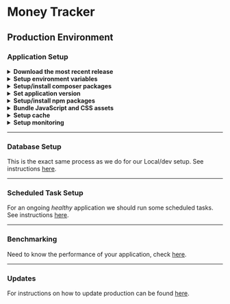 # Money Tracker
## Production Environment

### Application Setup

<details><summary><strong>Download the most recent release</strong></summary>
<p>

Define latest tag
```bash
RELEASE_NUMBER=x.y.z
```
Where `x.y.z` is the desired release number.

Download the most recent release
```bash
curl --location --output money-tracker-${RELEASE_NUMBER}.tar.gz https://github.com/jdenoc/money-tracker/archive/refs/tags/${RELEASE_NUMBER}.tar.gz
tar -xzf money-tracker-${RELEASE_NUMBER}.tar.gz
mv money-tracker-${RELEASE_NUMBER} /path/to/money-tracker
````

</p>
</details>

<details><summary><strong>Setup environment variables</strong></summary>
<p>

```bash
cp .env.example .env
sed "s/APP_ENV=.*/APP_ENV=production/" .env > .env.tmp; mv .env.tmp .env
sed "s/APP_DEBUG=.*/APP_DEBUG=false/" .env > .env.tmp; mv .env.tmp .env
sed "s/LOG_CHANNEL=.*/LOG_CHANNEL=single/" .env > .env.tmp; mv .env.tmp .env
sed "s/LOG_LEVEL=.*/LOG_LEVEL=warning/" .env > .env.tmp; mv .env.tmp .env
```

</p>
</details>

<details><summary><strong>Setup/install composer packages</strong></summary>
<p>

```bash
composer install --no-dev --classmap-authoritative
```

</p>
</details>

<details><summary><strong>Set application version</strong></summary>
<p>

```bash
php artisan app:version $RELEASE_NUMBER
```

</p>
</details>

<details><summary><strong>Setup/install npm packages</strong></summary>
<p>

```bash
npm clean-install
```

</p>
</details>

<details><summary><strong>Bundle JavaScript and CSS assets</strong></summary>
<p>

```bash
npm run build
```

</p>
</details>

<details><summary><strong>Setup cache</strong></summary>
<p>

It is recommended, _but not required_, that you use memcached for your caching needs.
If you do not wish to install or use memcached, then the _default_ caching system (file) will be your best bet.

**File caching:**  
No modifications required. This is set by default.

**Memcached caching:**
```bash
sed "s/CACHE_DRIVER=.*/CACHE_DRIVER=memcached/" .env > .env.tmp; mv .env.tmp .env

# Change below to whatever endpoint your memcached service is running from.
# You may also want to confirm that there is a MEMCACHED_HOST record in the .env file.
# The following command will not work without one.
sed "s/MEMCACHED_HOST=.*/MEMCACHED_HOST=127.0.0.1/" .env > .env.tmp; mv .env.tmp .env
```

**Activating cache:**
```bash
php artisan optimize
php artisan view:cache
php artisan event:cache
```

</p>
</details>

<details><summary><strong>Setup monitoring</strong></summary>
<p>

Setup schedule monitoring. Requires [tasks to be scheduled](#scheduled-task-setup).
```bash
php artisan schedule-monitor:sync
```
This will also start health-check monitoring.

</p>
</details>


---

### Database Setup
This is the exact same process as we do for our Local/dev setup. See instructions [here](SETUP-LOCAL.md#database-setup).

---

### Scheduled Task Setup
For an ongoing _healthy_ application we should run some scheduled tasks. See instructions [here](SETUP-TASKS.md).

---

### Benchmarking
Need to know the performance of your application, check [here](BENCHMARKING.md).

---

### Updates
For instructions on how to update production can be found [here](UPDATE-PROD.md).